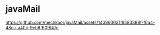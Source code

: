 # javaMail

https://github.com/mechkoor/javaMail/assets/143960031/9583389f-f6a4-48cc-a40c-9eb6f609f47e

